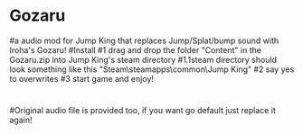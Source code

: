# Gozaru
#a audio mod for Jump King that replaces Jump/Splat/bump sound with Iroha's Gozaru! 
#Install
#1 drag and drop the folder "Content" in the Gozaru.zip into Jump King's steam directory
#1.1steam directory should look something like this "Steam\steamapps\common\Jump King"
#2 say yes to overwrites
#3 start game and enjoy!
#
#Original audio file is provided too, if you want go default just replace it again!

